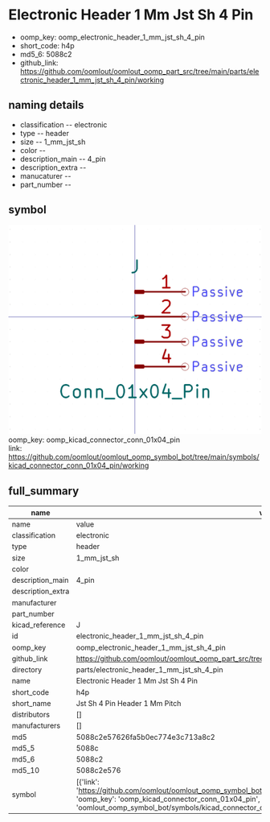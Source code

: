# Electronic Header 1 Mm Jst Sh 4 Pin

  
* oomp_key: oomp_electronic_header_1_mm_jst_sh_4_pin 
* short_code: h4p
* md5_6: 5088c2  
* github_link: https://github.com/oomlout/oomlout_oomp_part_src/tree/main/parts/electronic_header_1_mm_jst_sh_4_pin/working  
## naming details
* classification -- electronic
* type -- header
* size -- 1_mm_jst_sh
* color -- 
* description_main -- 4_pin
* description_extra -- 
* manucaturer -- 
* part_number -- 



## symbol

![](symbol/0/working/working_600.png)  
oomp_key: oomp_kicad_connector_conn_01x04_pin  
link: https://github.com/oomlout/oomlout_oomp_symbol_bot/tree/main/symbols/kicad_connector_conn_01x04_pin/working  


## full_summary
| name | value | 
| --- | --- | 
| name | value | 
| classification | electronic | 
| type | header | 
| size | 1_mm_jst_sh | 
| color |  | 
| description_main | 4_pin | 
| description_extra |  | 
| manufacturer |  | 
| part_number |  | 
| kicad_reference | J | 
| id | electronic_header_1_mm_jst_sh_4_pin | 
| oomp_key | oomp_electronic_header_1_mm_jst_sh_4_pin | 
| github_link | https://github.com/oomlout/oomlout_oomp_part_src/tree/main/parts/electronic_header_1_mm_jst_sh_4_pin/working | 
| directory | parts/electronic_header_1_mm_jst_sh_4_pin | 
| name | Electronic Header 1 Mm Jst Sh 4 Pin | 
| short_code | h4p | 
| short_name | Jst Sh 4 Pin Header 1 Mm Pitch | 
| distributors | [] | 
| manufacturers | [] | 
| md5 | 5088c2e57626fa5b0ec774e3c713a8c2 | 
| md5_5 | 5088c | 
| md5_6 | 5088c2 | 
| md5_10 | 5088c2e576 | 
| symbol | [{'link': 'https://github.com/oomlout/oomlout_oomp_symbol_bot/tree/main/symbols/kicad_connector_conn_01x04_pin', 'oomp_key': 'oomp_kicad_connector_conn_01x04_pin', 'directory': 'oomlout_oomp_symbol_bot/symbols/kicad_connector_conn_01x04_pin//working/working.kicad_sym'}] | 

